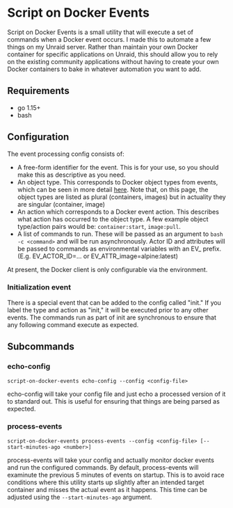 # Script on Docker Events

Script on Docker Events is a small utility that will execute a set of commands when a Docker event occurs.
I made this to automate a few things on my Unraid server. Rather than maintain your own Docker container for
specific applications on Unraid, this should allow you to rely on the existing community applications without
having to create your own Docker containers to bake in whatever automation you want to add.

## Requirements

* go 1.15+
* bash

## Configuration

The event processing config consists of:

* A free-form identifier for the event. This is for your use, so you should make this as descriptive as you
  need.
* An object type. This corresponds to Docker object types from events, which can be seen in more detail
  [here](https://docs.docker.com/engine/reference/commandline/events/). Note that, on this page, the object
  types are listed as plural (containers, images) but in actuality they are singular (container, image)
* An action which corresponds to a Docker event action. This describes what action has occurred to the
  object type. A few example object type/action pairs would be: `container:start`, `image:pull`.
* A list of commands to run. These will be passed as an argument to `bash -c <command>` and will be run
  asynchronously. Actor ID and attributes will be passed to commands as environmental variables with an
  EV_ prefix. (E.g. EV_ACTOR_ID=... or EV_ATTR_image=alpine:latest)

At present, the Docker client is only configurable via the environment.

### Initialization event

There is a special event that can be added to the config called "init." If you label the type and action as
"init," it will be executed prior to any other events. The commands run as part of init are synchronous to ensure
that any following command execute as expected.

## Subcommands

### echo-config

```
script-on-docker-events echo-config --config <config-file>
```

echo-config will take your config file and just echo a processed version of it to standard out. This is
useful for ensuring that things are being parsed as expected.

### process-events

```
script-on-docker-events process-events --config <config-file> [--start-minutes-ago <number>]
```

process-events will take your config and actually monitor docker events and run the configured commands.
By default, process-events will examinute the previous 5 minutes of events on startup. This is to avoid race conditions
where this utility starts up slightly after an intended target container and misses the actual event as it happens.
This time can be adjusted using the `--start-minutes-ago` argument.
